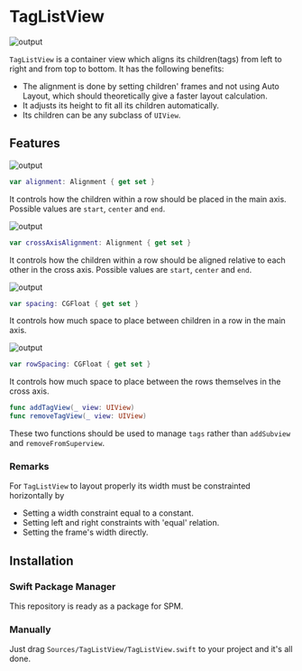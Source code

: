 # TagListView

![output](https://user-images.githubusercontent.com/1002964/227971049-ace421f6-8952-4e4a-87d1-6de82a585490.gif)

`TagListView` is a container view which aligns its children(tags) from left to right and from top to bottom. It has the following benefits:
- The alignment is done by setting children' frames and not using Auto Layout, which should theoretically give a faster layout calculation.
- It adjusts its height to fit all its children automatically.
- Its children can be any subclass of `UIView`.

## Features

![output](https://user-images.githubusercontent.com/1002964/228303631-2392e511-08ff-45d4-b24d-cf2bdf047662.gif)
```swift
var alignment: Alignment { get set }
```
It controls how the children within a row should be placed in the main axis. Possible values are `start`, `center` and `end`.


![output](https://user-images.githubusercontent.com/1002964/228305746-e6854893-5921-4e7a-b059-4b0eb5ee7812.gif)
```swift
var crossAxisAlignment: Alignment { get set }
```
It controls how the children within a row should be aligned relative to each other in the cross axis. Possible values are `start`, `center` and `end`.


![output](https://user-images.githubusercontent.com/1002964/228308389-1357bb9c-5676-454a-8f91-a1f44acfa702.gif)
```swift
var spacing: CGFloat { get set }
```
It controls how much space to place between children in a row in the main axis.


![output](https://user-images.githubusercontent.com/1002964/228309221-ed8414ac-477c-44f6-bc9e-8684b9a7b156.gif)
```swift
var rowSpacing: CGFloat { get set }
```
It controls how much space to place between the rows themselves in the cross axis.


```swift
func addTagView(_ view: UIView)
func removeTagView(_ view: UIView)
```
These two functions should be used to manage `tags` rather than `addSubview` and `removeFromSuperview`.


### Remarks
For `TagListView` to layout properly its width must be constrainted horizontally by
- Setting a width constraint equal to a constant.
- Setting left and right constraints with 'equal' relation. 
- Setting the frame's width directly.

## Installation

### Swift Package Manager

This repository is ready as a package for SPM.

### Manually

Just drag `Sources/TagListView/TagListView.swift` to your project and it's all done.
